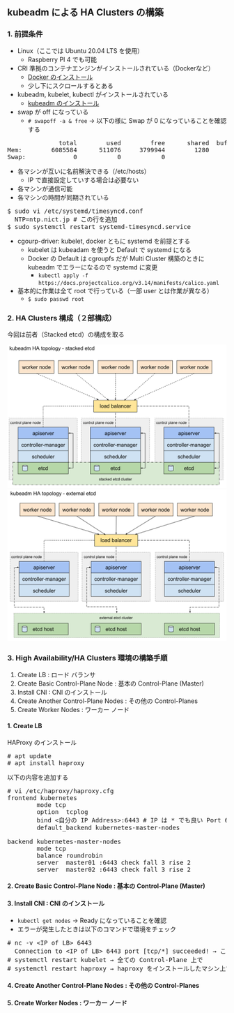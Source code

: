## kubeadm による HA Clusters の構築
### 1. 前提条件
  - Linux（ここでは Ubuntu 20.04 LTS を使用）
    - Raspberry PI 4 でも可能 
  - CRI 準拠のコンテナエンジンがインストールされている（Dockerなど） 
    - [Docker のインストール](https://kubernetes.io/ja/docs/setup/production-environment/container-runtimes/)
    - 少し下にスクロールするとある
  - kubeadm, kubelet, kubectl がインストールされている 
    - [kubeadm のインストール](https://kubernetes.io/ja/docs/setup/production-environment/tools/kubeadm/install-kubeadm/)
  - swap が off になっている 
    - `# swapoff -a & free` → 以下の様に Swap が 0 になっていることを確認する
<pre>
              total        used        free      shared  buff/cache   available
Mem:        6085584      511076     3799944        1280     1774564     5359340
Swap:             0           0           0
</pre>
  - 各マシンが互いに名前解決できる（/etc/hosts）
    - IP で直接設定していする場合は必要ない 
  - 各マシンが通信可能
  - 各マシンの時間が同期されている
<pre>
$ sudo vi /etc/systemd/timesyncd.conf  
  NTP=ntp.nict.jp # この行を追加
$ sudo systemctl restart systemd-timesyncd.service 
</pre>
  - cgourp-driver: kubelet, docker ともに systemd を前提とする
    - kubelet は kubeadam を使うと Default で systemd になる 
    - Docker の Default は cgroupfs だが Multi Cluster 構築のときに kubeadm でエラーになるので systemd に変更
      - `kubectl apply -f https://docs.projectcalico.org/v3.14/manifests/calico.yaml`
  - 基本的に作業は全て root で行っている（一部 user とは作業が異なる）
    -  `$ sudo passwd root`

### 2. HA Clusters 構成（２部構成） 
今回は前者（Stacked etcd）の構成を取る

<img src="../imgs/stackedetcd.png" width="649px">
<img src="../imgs/extenaletcd.png" width="640px">

### 3. High Availability/HA Clusters 環境の構築手順
1. Create LB : ロード バランサ 
2. Create Basic Control-Plane Node : 基本の Control-Plane (Master) 
3. Install CNI : CNI のインストール 
4. Create Another Control-Plane Nodes : その他の Control-Planes 
5. Create Worker Nodes : ワーカー ノード 
#### 1. Create LB
HAProxy のインストール
<pre>
# apt update 
# apt install haproxy 
</pre>
以下の内容を追加する 
<pre>
# vi /etc/haproxy/haproxy.cfg 
frontend kubernetes 
        mode tcp 
        option  tcplog 
        bind <自分の IP Address>:6443 # IP は * でも良い Port 6443: apiserver のポート
        default_backend kubernetes-master-nodes

backend kubernetes-master-nodes 
        mode tcp 
        balance roundrobin 
        server  master01 <IP of Master Node>:6443 check fall 3 rise 2 
        server  master02 <IP of Master Node>:6443 check fall 3 rise 2 
</pre>
#### 2. Create Basic Control-Plane Node : 基本の Control-Plane (Master) 
#### 3. Install CNI : CNI のインストール 
- `kubectl get nodes` → Ready になっていることを確認 
- エラーが発生したときは以下のコマンドで環境をチェック
<pre>
# nc -v &lt;IP of LB&gt; 6443 
  Connection to &lt;IP of LB&gt; 6443 port [tcp/*] succeeded! → このメッセージが出力されると成功 
# systemctl restart kubelet → 全ての Control-Plane 上で 
# systemctl restart haproxy → haproxy をインストールしたマシン上で 
</pre>
#### 4. Create Another Control-Plane Nodes : その他の Control-Planes 
#### 5. Create Worker Nodes : ワーカー ノード 

